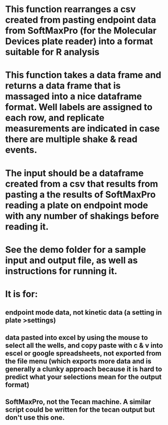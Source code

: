 # This function rearranges a csv created from pasting endpoint data from SoftMaxPro (for the Molecular Devices plate reader) into a format suitable for R analysis

# This function takes a data frame and returns a data frame that is massaged into a nice dataframe format.  Well labels are assigned to each row, and replicate measurements are indicated in case there are multiple shake & read events. 
# The input should be a dataframe created from a csv that results from pasting a the results of SoftMaxPro reading a plate on endpoint mode with any number of shakings before reading it.
# See the demo folder for a sample input and output file, as well as instructions for running it.

# It is for:
## endpoint mode data, not kinetic data (a setting in plate >settings) 
## data pasted into excel by using the mouse to select all the wells, and copy paste with c & v into escel or google spreadsheets, not exported from the file menu (which exports more data and is generally a clunky approach because it is hard to predict what your selections mean for the output format)
## SoftMaxPro, not the Tecan machine.  A similar script could be written for the tecan output but don't use this one. 




